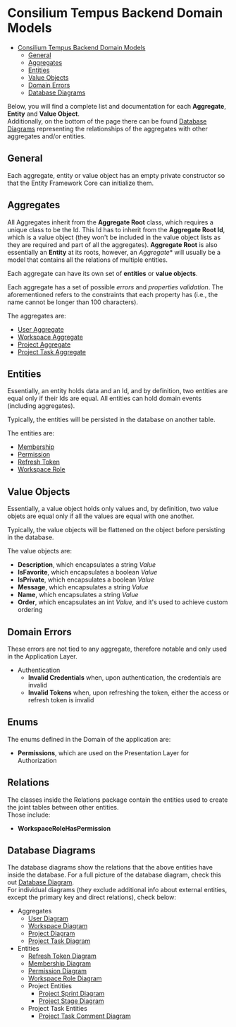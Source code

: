 # Consilium Tempus Backend Domain Models

* [Consilium Tempus Backend Domain Models](#consilium-tempus-backend-domain-models)
  * [General](#general)
  * [Aggregates](#aggregates)
  * [Entities](#entities)
  * [Value Objects](#value-objects)
  * [Domain Errors](#domain-errors)
  * [Database Diagrams](#database-diagrams)

Below, you will find a complete list and documentation for each **Aggregate**, **Entity** and **Value Object**.
<br>
Additionally, on the bottom of the page there can be found [Database Diagrams](#database-diagrams) 
representing the relationships of the aggregates with other aggregates and/or entities.

## General

Each aggregate, entity or value object has an empty private constructor 
so that the Entity Framework Core can initialize them.

## Aggregates

All Aggregates inherit from the **Aggregate Root** class, which requires a unique class to be the Id.
This Id has to inherit from the **Aggregate Root Id**, which is a value object 
(they won't be included in the value object lists as they are required and part of all the aggregates).
**Aggregate Root** is also essentially an **Entity** at its roots,
however, an *Aggregate** will usually be a model that contains all the relations of multiple entities.

Each aggregate can have its own set of **entities** or **value objects**.

Each aggregate has a set of possible *errors* and *properties validation*.
The aforementioned refers to the constraints that each property has
(i.e., the name cannot be longer than 100 characters).

The aggregates are:

- [User Aggregate](domain/aggregates/Aggregate.User)
- [Workspace Aggregate](domain/aggregates/Aggregate.Workspace)
- [Project Aggregate](domain/aggregates/Aggregate.Project.md)
- [Project Task Aggregate](domain/aggregates/Aggregate.ProjectTask.md)

## Entities

Essentially, an entity holds data and an Id, and by definition, two entities are equal only if their Ids are equal.
All entities can hold domain events (including aggregates).

Typically, the entities will be persisted in the database on another table.

The entities are:

- [Membership](domain/entities/Entity.Membership.md)
- [Permission](domain/entities/Entity.Permission.md)
- [Refresh Token](domain/entities/Entity.RefreshToken.md)
- [Workspace Role](domain/entities/Entity.WorkspaceRole.md)

## Value Objects

Essentially, a value object holds only values and, by definition, 
two value objets are equal only if all the values are equal with one another.

Typically, the value objects will be flattened on the object before persisting in the database.

The value objects are:

- **Description**, which encapsulates a string *Value*
- **IsFavorite**, which encapsulates a boolean *Value*
- **IsPrivate**, which encapsulates a boolean *Value*
- **Message**, which encapsulates a string *Value*
- **Name**, which encapsulates a string *Value*
- **Order**, which encapsulates an int *Value,* and it's used to achieve custom ordering

## Domain Errors

These errors are not tied to any aggregate, therefore notable and only used in the Application Layer.

- Authentication
  - **Invalid Credentials** when, upon authentication, the credentials are invalid
  - **Invalid Tokens** when, upon refreshing the token, either the access or refresh token is invalid

## Enums

The enums defined in the Domain of the application are:
- **Permissions**, which are used on the Presentation Layer for Authorization

## Relations

The classes inside the Relations package contain the entities used to create the joint tables between other entities.
<br>
Those include:

- **WorkspaceRoleHasPermission**

## Database Diagrams

The database diagrams show the relations that the above entities have inside the database.
For a full picture of the database diagram, check this out [Database Diagram](Database.Diagram.md).
<br>
For individual diagrams (they exclude additional info about external entities, 
except the primary key and direct relations), check below:

- Aggregates
  - [User Diagram](domain/diagrams/aggregates/Diagram.User.md)
  - [Workspace Diagram](domain/diagrams/aggregates/Diagram.Workspace.md)
  - [Project Diagram](domain/diagrams/aggregates/Diagram.Project.md)
  - [Project Task Diagram](domain/diagrams/aggregates/Diagram.ProjectTask.md)
- Entities
  - [Refresh Token Diagram](domain/diagrams/entities/Diagram.RefreshToken.md)
  - [Membership Diagram](domain/diagrams/entities/Diagram.Membership.md)
  - [Permission Diagram](domain/diagrams/entities/Diagram.Permission.md)
  - [Workspace Role Diagram](domain/diagrams/entities/Diagram.WorkspaceRole.md)
  - Project Entities
    - [Project Sprint Diagram](domain/diagrams/entities/project/Diagram.ProjectSprint.md)
    - [Project Stage Diagram](domain/diagrams/entities/project/Diagram.ProjectStage.md)
  - Project Task Entities
    - [Project Task Comment Diagram](domain/diagrams/entities/project-task/Diagram.ProjectTaskComment.md)
